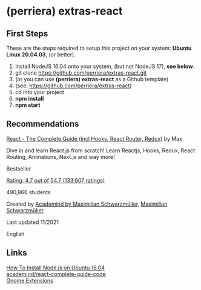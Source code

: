 # (perriera) extras-react

## First Steps

These are the steps required to setup this project on your system: **Ubuntu Linux 20.04.03**, (or better).

1.  Install NodeJS 16.04 onto your system, (but not NodeJS 17), **see below**.
2.  git clone https://github.com/perriera/extras-react.git
3.  (or you can use **(perriera) extras-react** as a Github template)
4.  (see: https://github.com/perriera/extras-react)
5.  cd into your project
6.  **npm install**
7.  **npm start**

## Recommendations

[React - The Complete Guide (incl Hooks, React Router, Redux)](https://www.udemy.com/course/react-the-complete-guide-incl-redux/) by Max </br>

Dive in and learn React.js from scratch! Learn Reactjs, Hooks, Redux, React Routing, Animations, Next.js and way more!

Bestseller

[Rating: 4.7 out of 54.7 (133,607 ratings)](https://www.udemy.com/course/react-the-complete-guide-incl-redux/#reviews)

490,866 students

Created by [Academind by Maximilian Schwarzmüller](https://www.udemy.com/course/react-the-complete-guide-incl-redux/#instructor-1), [Maximilian Schwarzmüller](https://www.udemy.com/course/react-the-complete-guide-incl-redux/#instructor-2)

Last updated 11/2021

English

## Links

[How To Install Node.js on Ubuntu 16.04](https://www.digitalocean.com/community/tutorials/how-to-install-node-js-on-ubuntu-16-04)</br>
[academind/react-complete-guide-code](https://github.com/academind/react-complete-guide-code/tree/03-react-basics-working-with-components/code)</br>
[Gnome Extensions](https://linuxhint.com/installing_gnome_extensions_ubuntu/)
